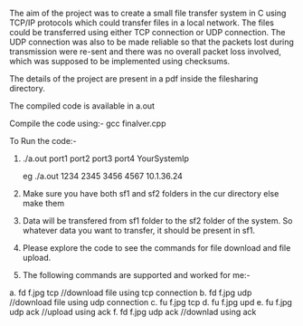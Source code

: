 The aim of the project was to create a small file transfer system in C using TCP/IP protocols which could transfer files in a local network. The files could be transferred using either TCP connection or UDP connection. The UDP connection was also to be made reliable so that the packets lost during transmission were re-sent and there was no overall packet loss involved, which was supposed to be implemented using checksums.


The details of the project are present in a pdf inside the filesharing directory.

The compiled code is available in a.out

Compile the code using:- gcc finalver.cpp

To Run the code:-

1. ./a.out port1 port2 port3 port4 YourSystemIp 
	
	eg ./a.out 1234 2345 3456 4567 10.1.36.24

2. Make sure you have both sf1 and sf2 folders in the cur directory else make them

3. Data will be transfered from sf1 folder to the sf2 folder of the system. So whatever data you want to transfer, it should be present in sf1.

4. Please explore the code to see the commands for file download and file upload.

5. The following commands are supported and worked for me:-

a. fd f.jpg tcp //download file using tcp connection
b. fd f.jpg udp //download file using udp connection
c. fu f.jpg tcp
d. fu f.jpg upd
e. fu f.jpg udp ack //upload using ack
f. fd f.jpg udp ack //downlad using ack
